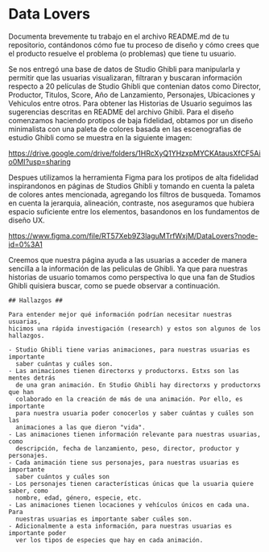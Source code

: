 # Data Lovers

Documenta brevemente tu trabajo en el archivo README.md de tu repositorio, contándonos cómo fue tu proceso de diseño y cómo crees que el producto resuelve el problema (o problemas) que tiene tu usuario.

Se nos entregó una base de datos de Studio Ghibli para manipularla y permitir que las usuarias visualizaran, filtraran y buscaran información respecto a 20 películas de Studio Ghibli que contenian datos como Director, Productor, Titulos, Score, Año de Lanzamiento, Personajes, Ubicaciones y Vehiculos entre otros. Para obtener las Historias de Usuario seguimos las sugerencias descritas en README del archivo Ghibli.
Para el diseño comenzamos haciendo protipos de baja fidelidad, obtamos por un diseño minimalista con una paleta de colores basada en las escenografias de estudio Ghibli como se muestra en la siguiente imagen: 

  https://drive.google.com/drive/folders/1HRcXyQ1YHzxpMYCKAtausXfCF5Aio0MI?usp=sharing

Despues utilizamos la herramienta Figma para los protipos de alta fidelidad inspirandonos en páginas de Studios Ghibli y tomando en cuenta la paleta de colores antes mencionada, agregando los filtros de busqueda. Tomamos en cuenta la jerarquia, alineación, contraste, nos aseguramos que hubiera espacio suficiente entre los elementos, 
basandonos en los fundamentos de diseño UX.

  https://www.figma.com/file/RT57Xeb9Z3laguMTrfWxjM/DataLovers?node-id=0%3A1
 
Creemos que nuestra página ayuda a las usuarias a acceder de manera sencilla a la información de las peliculas de Ghibli. Ya que para nuestras historias de usuario tomamos como perspectiva lo que una fan de Studios Ghibli quisiera buscar, como se puede observar a continuación.

    ## Hallazgos ##

    Para entender mejor qué información podrían necesitar nuestras usuarias,
    hicimos una rápida investigación (research) y estos son algunos de los
    hallazgos.

    - Studio Ghibli tiene varias animaciones, para nuestras usuarias es importante
      saber cuántas y cuáles son.
    - Las animaciones tienen directorxs y productorxs. Estxs son las mentes detrás
      de una gran animación. En Studio Ghibli hay directorxs y productorxs que han
      colaborado en la creación de más de una animación. Por ello, es importante
      para nuestra usuaria poder conocerlos y saber cuántas y cuáles son las
      animaciones a las que dieron "vida".
    - Las animaciones tienen información relevante para nuestras usuarias, como
      descripción, fecha de lanzamiento, peso, director, productor y personajes.
    - Cada animación tiene sus personajes, para nuestras usuarias es importante
      saber cuántos y cuáles son
    - Los personajes tienen características únicas que la usuaria quiere saber, como
      nombre, edad, género, especie, etc.
    - Las animaciones tienen locaciones y vehículos únicos en cada una. Para
      nuestras usuarias es importante saber cuáles son.
    - Adicionalmente a esta información, para nuestras usuarias es importante poder
      ver los tipos de especies que hay en cada animación.




